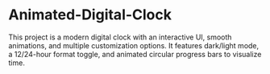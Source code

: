# Animated-Digital-Clock
This project is a modern digital clock with an interactive UI, smooth animations, and multiple customization options. It features dark/light mode, a 12/24-hour format toggle, and animated circular progress bars to visualize time.
